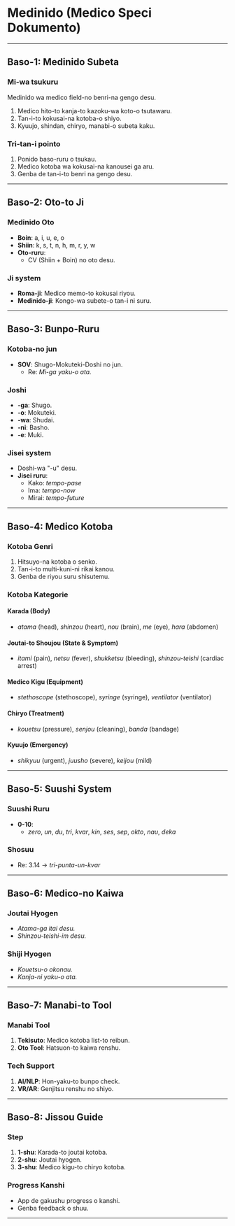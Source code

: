 # **Medinido (Medico Speci Dokumento)**

---

## **Baso-1: Medinido Subeta**

### **Mi-wa tsukuru**  
Medinido wa medico field-no benri-na gengo desu.  
1. Medico hito-to kanja-to kazoku-wa koto-o tsutawaru.  
2. Tan-i-to kokusai-na kotoba-o shiyo.  
3. Kyuujo, shindan, chiryo, manabi-o subeta kaku.

### **Tri-tan-i pointo**  
1. Ponido baso-ruru o tsukau.  
2. Medico kotoba wa kokusai-na kanousei ga aru.  
3. Genba de tan-i-to benri na gengo desu.

---

## **Baso-2: Oto-to Ji**

### **Medinido Oto**  
- **Boin**: a, i, u, e, o  
- **Shiin**: k, s, t, n, h, m, r, y, w  
- **Oto-ruru**:  
  - CV (Shiin + Boin) no oto desu.  

### **Ji system**  
- **Roma-ji**: Medico memo-to kokusai riyou.  
- **Medinido-ji**: Kongo-wa subete-o tan-i ni suru.  

---

## **Baso-3: Bunpo-Ruru**

### **Kotoba-no jun**  
- **SOV**: Shugo-Mokuteki-Doshi no jun.  
  - Re: *Mi-ga yaku-o ata.*

### **Joshi**  
- **-ga**: Shugo.  
- **-o**: Mokuteki.  
- **-wa**: Shudai.  
- **-ni**: Basho.  
- **-e**: Muki.  

### **Jisei system**  
- Doshi-wa "-u" desu.  
- **Jisei ruru**:  
  - Kako: *tempo-pase*  
  - Ima: *tempo-now*  
  - Mirai: *tempo-future*  

---

## **Baso-4: Medico Kotoba**

### **Kotoba Genri**  
1. Hitsuyo-na kotoba o senko.  
2. Tan-i-to multi-kuni-ni rikai kanou.  
3. Genba de riyou suru shisutemu.  

### **Kotoba Kategorie**  
#### **Karada (Body)**  
- *atama* (head), *shinzou* (heart), *nou* (brain), *me* (eye), *hara* (abdomen)  

#### **Joutai-to Shoujou (State & Symptom)**  
- *itami* (pain), *netsu* (fever), *shukketsu* (bleeding), *shinzou-teishi* (cardiac arrest)  

#### **Medico Kigu (Equipment)**  
- *stethoscope* (stethoscope), *syringe* (syringe), *ventilator* (ventilator)  

#### **Chiryo (Treatment)**  
- *kouetsu* (pressure), *senjou* (cleaning), *banda* (bandage)  

#### **Kyuujo (Emergency)**  
- *shikyuu* (urgent), *juusho* (severe), *keijou* (mild)  

---

## **Baso-5: Suushi System**

### **Suushi Ruru**  
- **0-10**:  
  - *zero*, *un*, *du*, *tri*, *kvar*, *kin*, *ses*, *sep*, *okto*, *nau*, *deka*  

### **Shosuu**  
- Re: 3.14 → *tri-punta-un-kvar*  

---

## **Baso-6: Medico-no Kaiwa**

### **Joutai Hyogen**  
- *Atama-ga itai desu.*  
- *Shinzou-teishi-im desu.*  

### **Shiji Hyogen**  
- *Kouetsu-o okonau.*  
- *Kanja-ni yaku-o ata.*  

---

## **Baso-7: Manabi-to Tool**

### **Manabi Tool**  
1. **Tekisuto**: Medico kotoba list-to reibun.  
2. **Oto Tool**: Hatsuon-to kaiwa renshu.  

### **Tech Support**  
1. **AI/NLP**: Hon-yaku-to bunpo check.  
2. **VR/AR**: Genjitsu renshu no shiyo.  

---

## **Baso-8: Jissou Guide**

### **Step**  
1. **1-shu**: Karada-to joutai kotoba.  
2. **2-shu**: Joutai hyogen.  
3. **3-shu**: Medico kigu-to chiryo kotoba.  

### **Progress Kanshi**  
- App de gakushu progress o kanshi.  
- Genba feedback o shuu.  

---
